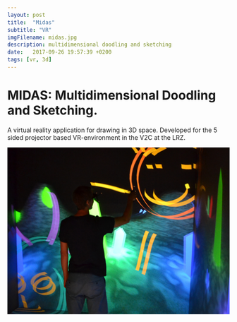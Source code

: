```yaml
---
layout: post
title:  "Midas"
subtitle: "VR"
imgFilename: midas.jpg
description: multidimensional doodling and sketching
date:   2017-09-26 19:57:39 +0200
tags: [vr, 3d]
---
```


# MIDAS: Multidimensional Doodling and Sketching. 
 A virtual reality application for drawing in 3D space. Developed for the 5 sided projector based VR-environment in the V2C at the LRZ.

![Midas photo](/img/midas.jpg)
